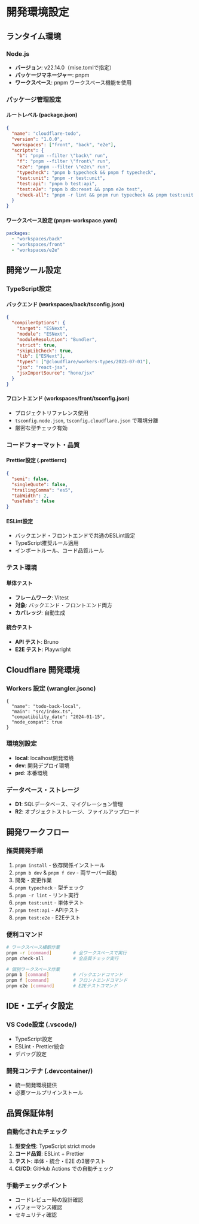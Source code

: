 # 開発環境設定

## ランタイム環境

### Node.js
- **バージョン**: v22.14.0（mise.tomlで指定）
- **パッケージマネージャー**: pnpm
- **ワークスペース**: pnpm ワークスペース機能を使用

### パッケージ管理設定

#### ルートレベル (package.json)
```json
{
  "name": "cloudflare-todo",
  "version": "1.0.0",
  "workspaces": ["front", "back", "e2e"],
  "scripts": {
    "b": "pnpm --filter \"back\" run",
    "f": "pnpm --filter \"front\" run", 
    "e2e": "pnpm --filter \"e2e\" run",
    "typecheck": "pnpm b typecheck && pnpm f typecheck",
    "test:unit": "pnpm -r test:unit",
    "test:api": "pnpm b test:api",
    "test:e2e": "pnpm b db:reset && pnpm e2e test",
    "check-all": "pnpm -r lint && pnpm run typecheck && pnpm test:unit && pnpm test:api && pnpm test:e2e"
  }
}
```

#### ワークスペース設定 (pnpm-workspace.yaml)
```yaml
packages:
  - "workspaces/back"
  - "workspaces/front"
  - "workspaces/e2e"
```

## 開発ツール設定

### TypeScript設定

#### バックエンド (workspaces/back/tsconfig.json)
```json
{
  "compilerOptions": {
    "target": "ESNext",
    "module": "ESNext", 
    "moduleResolution": "Bundler",
    "strict": true,
    "skipLibCheck": true,
    "lib": ["ESNext"],
    "types": ["@cloudflare/workers-types/2023-07-01"],
    "jsx": "react-jsx",
    "jsxImportSource": "hono/jsx"
  }
}
```

#### フロントエンド (workspaces/front/tsconfig.json)
- プロジェクトリファレンス使用
- `tsconfig.node.json`, `tsconfig.cloudflare.json` で環境分離
- 厳密な型チェック有効

### コードフォーマット・品質

#### Prettier設定 (.prettierrc)
```json
{
  "semi": false,
  "singleQuote": false, 
  "trailingComma": "es5",
  "tabWidth": 2,
  "useTabs": false
}
```

#### ESLint設定
- バックエンド・フロントエンドで共通のESLint設定
- TypeScript推奨ルール適用
- インポートルール、コード品質ルール

### テスト環境

#### 単体テスト
- **フレームワーク**: Vitest
- **対象**: バックエンド・フロントエンド両方
- **カバレッジ**: 自動生成

#### 統合テスト
- **API テスト**: Bruno
- **E2E テスト**: Playwright

## Cloudflare 開発環境

### Workers 設定 (wrangler.jsonc)
```jsonc
{
  "name": "todo-back-local",
  "main": "src/index.ts",
  "compatibility_date": "2024-01-15",
  "node_compat": true
}
```

### 環境別設定
- **local**: localhost開発環境
- **dev**: 開発デプロイ環境
- **prd**: 本番環境

### データベース・ストレージ
- **D1**: SQLデータベース、マイグレーション管理
- **R2**: オブジェクトストレージ、ファイルアップロード

## 開発ワークフロー

### 推奨開発手順
1. `pnpm install` - 依存関係インストール
2. `pnpm b dev` & `pnpm f dev` - 両サーバー起動
3. 開発・変更作業
4. `pnpm typecheck` - 型チェック
5. `pnpm -r lint` - リント実行
6. `pnpm test:unit` - 単体テスト
7. `pnpm test:api` - APIテスト
8. `pnpm test:e2e` - E2Eテスト

### 便利コマンド
```bash
# ワークスペース横断作業
pnpm -r [command]        # 全ワークスペースで実行
pnpm check-all           # 全品質チェック実行

# 個別ワークスペース作業  
pnpm b [command]         # バックエンドコマンド
pnpm f [command]         # フロントエンドコマンド
pnpm e2e [command]       # E2Eテストコマンド
```

## IDE・エディタ設定

### VS Code設定 (.vscode/)
- TypeScript設定
- ESLint・Prettier統合
- デバッグ設定

### 開発コンテナ (.devcontainer/)
- 統一開発環境提供
- 必要ツールプリインストール

## 品質保証体制

### 自動化されたチェック
1. **型安全性**: TypeScript strict mode
2. **コード品質**: ESLint + Prettier
3. **テスト**: 単体・統合・E2E の3層テスト
4. **CI/CD**: GitHub Actions での自動チェック

### 手動チェックポイント
- コードレビュー時の設計確認
- パフォーマンス確認
- セキュリティ確認